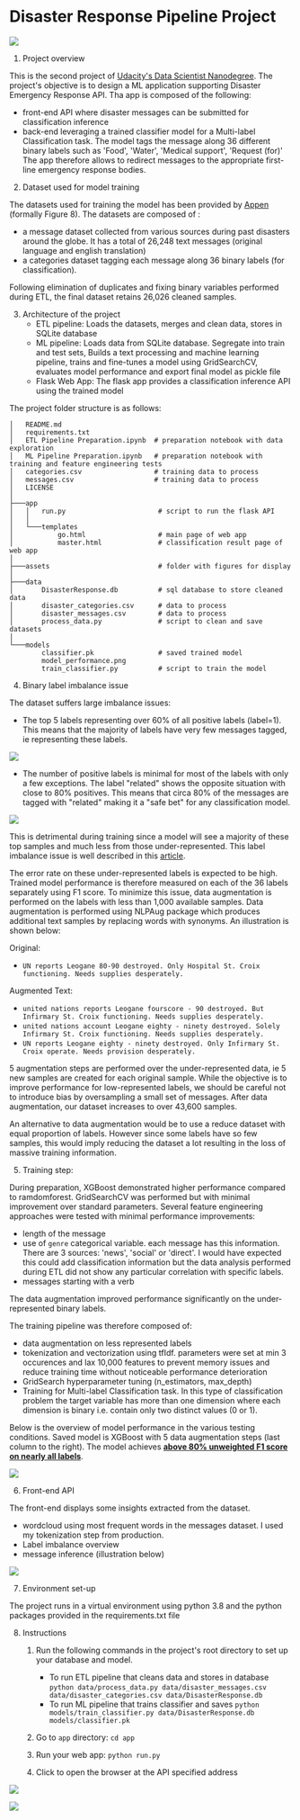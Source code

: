 # Disaster Response Pipeline Project

![](./assets/wordcloud.png)

1. Project overview

This is the second project of [Udacity's Data Scientist Nanodegree](https://www.udacity.com/course/data-scientist-nanodegree--nd025).
The project's objective is to design a ML application supporting Disaster Emergency Response API. Tha app is composed of the following:
- front-end API where disaster messages can be submitted for classification inference
- back-end leveraging a trained classifier model for a Multi-label Classification task. The model tags the message along 36 different binary labels such as 'Food', 'Water', 'Medical support', 'Request (for)'
The app therefore allows to redirect messages to the appropriate first-line emergency response bodies.

2. Dataset used for model training

The datasets used for training the model has been provided by [Appen](https://www.figure-eight.com/) (formally Figure 8). The datasets are composed of :
- a message dataset collected from various sources during past disasters around the globe. It has a total of 26,248 text messages (original language and english translation)
- a categories dataset tagging each message along 36 binary labels (for classification).

Following elimination of duplicates and fixing binary variables performed during ETL, the final dataset retains 26,026 cleaned samples.

3. Architecture of the project
    - ETL pipeline: Loads the datasets, merges and clean data, stores in SQLite database
    - ML pipeline: Loads data from SQLite database. Segregate into train and test sets, Builds a text processing and machine learning pipeline, trains and fine-tunes a model using GridSearchCV, evaluates model performance and export final model as pickle file
    - Flask Web App: The flask app provides a classification inference API using the trained model

The project folder structure is as follows:

```
│   README.md
│   requirements.txt
│   ETL Pipeline Preparation.ipynb  # preparation notebook with data exploration
│   ML Pipeline Preparation.ipynb   # preparation notebook with training and feature engineering tests
│   categories.csv                  # training data to process
│   messages.csv                    # training data to process
│   LICENSE
│
├───app
│   │   run.py                       # script to run the flask API
│   │
│   └───templates
│           go.html                  # main page of web app
│           master.html              # classification result page of web app
│
├───assets                           # folder with figures for display
│
├───data
│       DisasterResponse.db          # sql database to store cleaned data
│       disaster_categories.csv      # data to process
│       disaster_messages.csv        # data to process
│       process_data.py              # script to clean and save datasets
│
└───models
        classifier.pk                # saved trained model
        model_performance.png
        train_classifier.py          # script to train the model
```

4. Binary label imbalance issue

The dataset suffers large imbalance issues:
- The top 5 labels representing over 60% of all positive labels (label=1). This means that the majority of labels have very few messages tagged, ie representing these labels.

![](./assets/label_imbalance.png)

- The number of positive labels is minimal for most of the labels with only a few exceptions. The label "related" shows the opposite situation with close to 80% positives. This means that circa 80% of the messages are tagged with "related" making it a "safe bet" for any classification model.

![](./assets/class_imbalance.png)

This is detrimental during training since a model will see a majority of these top samples and much less from those under-represented. This label imbalance issue is well described in this [article](https://medium.com/thecyphy/handling-data-imbalance-in-multi-label-classification-mlsmote-531155416b87).

The error rate on these under-represented labels is expected to be high. Trained model performance is therefore measured on each of the 36 labels separately using F1 score. To minimize this issue, data augmentation is performed on the labels with less than 1,000 available samples. Data augmentation is performed using NLPAug package which produces additional text samples by replacing words with synonyms. An illustration is shown below:

Original:
- `UN reports Leogane 80-90 destroyed. Only Hospital St. Croix functioning. Needs supplies desperately.`

Augmented Text:
- `united nations reports Leogane fourscore - 90 destroyed. But Infirmary St. Croix functioning. Needs supplies desperately.`
- `united nations account Leogane eighty - ninety destroyed. Solely Infirmary St. Croix functioning. Needs supplies desperately.`
- `UN reports Leogane eighty - ninety destroyed. Only Infirmary St. Croix operate. Needs provision desperately.`

5 augmentation steps are performed over the under-represented data, ie 5 new samples are created for each original sample. While the objective is to improve performance for low-represented labels, we should be careful not to introduce bias by oversampling a small set of messages. After data augmentation, our dataset increases to over 43,600 samples.

An alternative to data augmentation would be to use a reduce dataset with equal proportion of labels. However since some labels have so few samples, this would imply reducing the dataset a lot resulting in the loss of massive training information.


5. Training step:

During preparation, XGBoost demonstrated higher performance compared to ramdomforest. GridSearchCV was performed but with minimal improvement over standard parameters. Several feature engineering approaches were tested with minimal performance improvements:
- length of the message
- use of `genre` categorical variable. each message has this information. There are 3 sources: 'news', 'social' or 'direct'. I would have expected this could add classification information but the data analysis performed during ETL did not show any particular correlation with specific labels.
- messages starting with a verb

The data augmentation improved performance significantly on the under-represented binary labels.

The training pipeline was therefore composed of:
- data augmentation on less represented labels
- tokenization and vectorization using tfIdf. parameters were set at min 3 occurences and lax 10,000 features to prevent memory issues and reduce training time without noticeable performance deterioration
- GridSearch hyperparameter tuning (n_estimators, max_depth)
- Training for Multi-label Classification task. In this type of classification problem the target variable has more than one dimension where each dimension is binary i.e. contain only two distinct values (0 or 1).

Below is the overview of model performance in the various testing conditions. Saved model is XGBoost with 5 data augmentation steps (last column to the right). The model achieves <ins>**above 80% unweighted F1 score on nearly all labels**</ins>.

![](./assets/fine-tuning.png)


6. Front-end API

The front-end displays some insights extracted from the dataset.
- wordcloud using most frequent words in the messages dataset. I used my tokenization step from production.
- Label imbalance overview
- message inference (illustration below)

![](./assets/message_inference.png)


7. Environment set-up

The project runs in a virtual environment using python 3.8 and the python packages provided in the requirements.txt file


8. Instructions
    1. Run the following commands in the project's root directory to set up your database and model.

        - To run ETL pipeline that cleans data and stores in database
            `python data/process_data.py data/disaster_messages.csv data/disaster_categories.csv data/DisasterResponse.db`
        - To run ML pipeline that trains classifier and saves
            `python models/train_classifier.py data/DisasterResponse.db models/classifier.pk`

    2. Go to `app` directory: `cd app`

    3. Run your web app: `python run.py` 

    4. Click to open the browser at the API specified address

![](./assets/front_end.png)

![](./assets/message_inference2.png)
